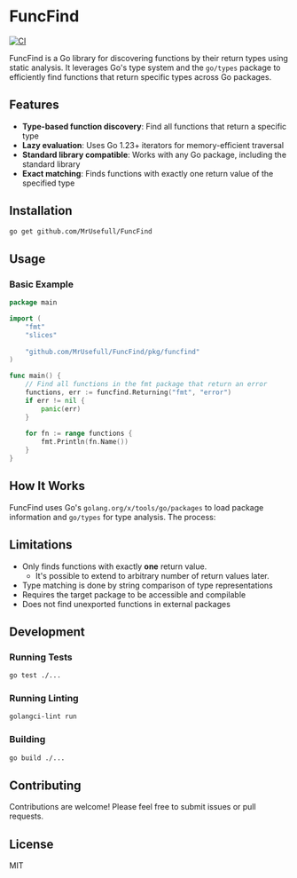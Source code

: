 # FuncFind

[![CI](https://github.com/MrUsefull/FuncFind/workflows/CI/badge.svg)](https://github.com/MrUsefull/FuncFind/actions/workflows/ci.yml)

FuncFind is a Go library for discovering functions by their return types using static analysis. It leverages Go's type system and the `go/types` package to efficiently find functions that return specific types across Go packages.

## Features

- **Type-based function discovery**: Find all functions that return a specific type
- **Lazy evaluation**: Uses Go 1.23+ iterators for memory-efficient traversal
- **Standard library compatible**: Works with any Go package, including the standard library
- **Exact matching**: Finds functions with exactly one return value of the specified type

## Installation

```bash
go get github.com/MrUsefull/FuncFind
```

## Usage

### Basic Example

```go
package main

import (
    "fmt"
    "slices"
    
    "github.com/MrUsefull/FuncFind/pkg/funcfind"
)

func main() {
    // Find all functions in the fmt package that return an error
    functions, err := funcfind.Returning("fmt", "error")
    if err != nil {
        panic(err)
    }
    
    for fn := range functions {
        fmt.Println(fn.Name())
    }
}
```

## How It Works

FuncFind uses Go's `golang.org/x/tools/go/packages` to load package information and `go/types` for type analysis. The process:

## Limitations

- Only finds functions with exactly **one** return value.
  - It's possible to extend to arbitrary number of return values later.
- Type matching is done by string comparison of type representations
- Requires the target package to be accessible and compilable
- Does not find unexported functions in external packages

## Development

### Running Tests

```bash
go test ./...
```

### Running Linting

```bash
golangci-lint run
```

### Building

```bash
go build ./...
```

## Contributing

Contributions are welcome! Please feel free to submit issues or pull requests.

## License

MIT
